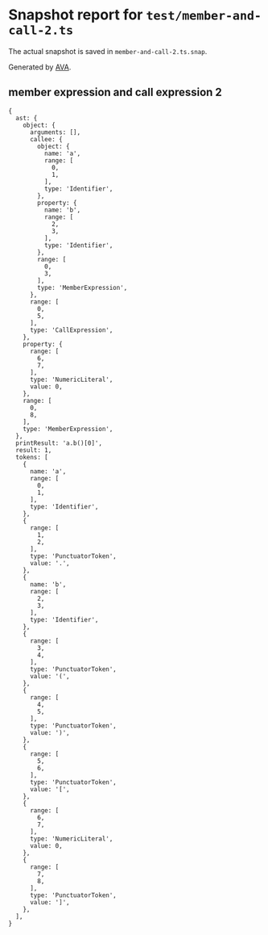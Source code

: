 # Snapshot report for `test/member-and-call-2.ts`

The actual snapshot is saved in `member-and-call-2.ts.snap`.

Generated by [AVA](https://avajs.dev).

## member expression and call expression 2

    {
      ast: {
        object: {
          arguments: [],
          callee: {
            object: {
              name: 'a',
              range: [
                0,
                1,
              ],
              type: 'Identifier',
            },
            property: {
              name: 'b',
              range: [
                2,
                3,
              ],
              type: 'Identifier',
            },
            range: [
              0,
              3,
            ],
            type: 'MemberExpression',
          },
          range: [
            0,
            5,
          ],
          type: 'CallExpression',
        },
        property: {
          range: [
            6,
            7,
          ],
          type: 'NumericLiteral',
          value: 0,
        },
        range: [
          0,
          8,
        ],
        type: 'MemberExpression',
      },
      printResult: 'a.b()[0]',
      result: 1,
      tokens: [
        {
          name: 'a',
          range: [
            0,
            1,
          ],
          type: 'Identifier',
        },
        {
          range: [
            1,
            2,
          ],
          type: 'PunctuatorToken',
          value: '.',
        },
        {
          name: 'b',
          range: [
            2,
            3,
          ],
          type: 'Identifier',
        },
        {
          range: [
            3,
            4,
          ],
          type: 'PunctuatorToken',
          value: '(',
        },
        {
          range: [
            4,
            5,
          ],
          type: 'PunctuatorToken',
          value: ')',
        },
        {
          range: [
            5,
            6,
          ],
          type: 'PunctuatorToken',
          value: '[',
        },
        {
          range: [
            6,
            7,
          ],
          type: 'NumericLiteral',
          value: 0,
        },
        {
          range: [
            7,
            8,
          ],
          type: 'PunctuatorToken',
          value: ']',
        },
      ],
    }
